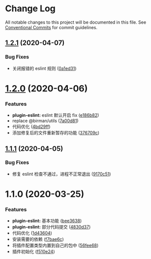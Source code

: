 # Change Log

All notable changes to this project will be documented in this file.
See [Conventional Commits](https://conventionalcommits.org) for commit guidelines.

## [1.2.1](https://github.com/walrusjs/plugins/compare/@walrus/plugin-eslint@1.2.0...@walrus/plugin-eslint@1.2.1) (2020-04-07)

### Bug Fixes

- 关闭报错的 eslint 规则 ([0a1ed31](https://github.com/walrusjs/plugins/commit/0a1ed313664adaef868440e239df5b97fd8d5a88))

# [1.2.0](https://github.com/walrusjs/plugins/compare/@walrus/plugin-eslint@1.1.1...@walrus/plugin-eslint@1.2.0) (2020-04-06)

### Features

- **plugin-eslint:** eslint 默认开启 fix ([e186b82](https://github.com/walrusjs/plugins/commit/e186b826dc5b0023edb58d2b097f2276486a3b9e))
- replace @birman/utils ([7a00d81](https://github.com/walrusjs/plugins/commit/7a00d81f4c85249e37686d8b9b5905db9968f5a1))
- 代码优化 ([4bd29ff](https://github.com/walrusjs/plugins/commit/4bd29ff6b2735f099ab75d28b8573b25144289e4))
- 添加修复后的文件重新暂存的功能 ([376709c](https://github.com/walrusjs/plugins/commit/376709c3b1a2d4127d858cc1c507bdee54437cb5))

## [1.1.1](https://github.com/walrusjs/plugins/compare/@walrus/plugin-eslint@1.1.0...@walrus/plugin-eslint@1.1.1) (2020-04-05)

### Bug Fixes

- 修复 eslint 检查不通过，进程不正常退出 ([9170c51](https://github.com/walrusjs/plugins/commit/9170c513acae0b296b14dbc457643571385651f5))

# 1.1.0 (2020-03-25)

### Features

- **plugin-eslint:** 基本功能 ([bee3638](https://github.com/walrusjs/plugins/commit/bee3638434a6f161798a636acbd15811cc4bc59e))
- **plugin-eslint:** 部分代码提交 ([4830d37](https://github.com/walrusjs/plugins/commit/4830d3795a925f41402b50650f4260eec56458b8))
- 代码优化 ([1d43604](https://github.com/walrusjs/plugins/commit/1d43604f5eb62607e1da789629c83e46b44fd0ee))
- 安装需要的依赖 ([f7bae6c](https://github.com/walrusjs/plugins/commit/f7bae6c49f94062356484791dfefb56f41796dac))
- 将插件配置类型内置到自己的包中 ([56fee68](https://github.com/walrusjs/plugins/commit/56fee684da4f5cf400dcff1bfbe513b55aa3eace))
- 插件初始化 ([f510e24](https://github.com/walrusjs/plugins/commit/f510e24139c284ed8b6aa00ed030bf286ae3e52c))

